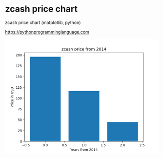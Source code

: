 # zcash price chart 

zcash price chart (matplotlib, python)

https://pythonprogramminglanguage.com

<img src='chart.png'>
